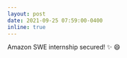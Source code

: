 ```yaml
---
layout: post
date: 2021-09-25 07:59:00-0400
inline: true
---
```


Amazon SWE internship secured! :sparkles: :smile:

